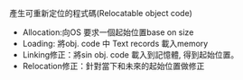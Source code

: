 產生可重新定位的程式碼(Relocatable object code)
- Allocation:向OS 要求一個起始位置base on size
-   Loading: 將obj. code 中 Text records 載入memory 
-   Linking修正：將sin obj. code 載入到記憶體, 得到起始位置。
-   Relocation修正：針對當下和未來的起始位置做修正